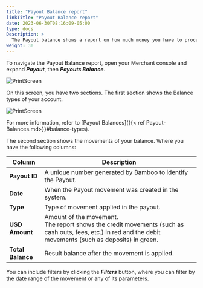 ```yaml
---
title: "Payout Balance report"
linkTitle: "Payout Balance report"
date: 2023-06-30T08:16:09-05:00
type: docs
Description: >
  The Payout balance shows a report on how much money you have to process Payout transactions. For introductory terms about this feature, refer to [Payout Balances]({{< ref "Payout-Balances.md" >}}).
weight: 30
---
```


To navigate the Payout Balance report, open your Merchant console and expand ***Payout***, then ***Payouts Balance***.

![PrintScreen](/assets/Payouts/Payouts9_en.png)

On this screen, you have two sections. The first section shows the Balance types of your account.

![PrintScreen](/assets/Payouts/Payouts10_en.png)

For more information, refer to [Payout Balances]({{< ref Payout-Balances.md>}}#balance-types).

The second section shows the movements of your balance. Where you have the following columns:

| Column | Description |
|---|---|
| **Payout ID** | A unique number generated by Bamboo to identify the Payout. |
| **Date** | When the Payout movement was created in the system. |
| **Type** | Type of movement applied in the payout. |
| **USD Amount** | Amount of the movement.<br>The report shows the credit movements (such as cash outs, fees, etc.) in red and the debit movements (such as deposits) in green. |
| **Total Balance** | Result balance after the movement is applied. |

You can include filters by clicking the _**Filters**_ button, where you can filter by the date range of the movement or any of its parameters.